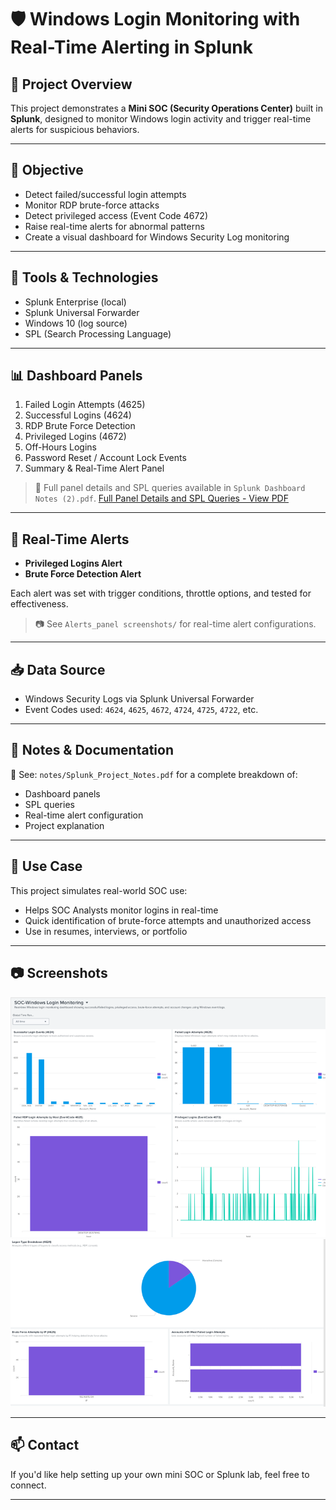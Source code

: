 
# 🛡️ Windows Login Monitoring with Real-Time Alerting in Splunk



## 📌 Project Overview

This project demonstrates a **Mini SOC (Security Operations Center)** built in **Splunk**, designed to monitor Windows login activity and trigger real-time alerts for suspicious behaviors.

---

## 🎯 Objective

- Detect failed/successful login attempts
- Monitor RDP brute-force attacks
- Detect privileged access (Event Code 4672)
- Raise real-time alerts for abnormal patterns
- Create a visual dashboard for Windows Security Log monitoring

---

## 🧰 Tools & Technologies

- Splunk Enterprise (local)
- Splunk Universal Forwarder
- Windows 10 (log source)
- SPL (Search Processing Language)

---

## 📊 Dashboard Panels

1. Failed Login Attempts (4625)
2. Successful Logins (4624)
3. RDP Brute Force Detection
4. Privileged Logins (4672)
5. Off-Hours Logins
6. Password Reset / Account Lock Events
7. Summary & Real-Time Alert Panel

> 🔗 Full panel details and SPL queries available in `Splunk Dashboard Notes (2).pdf`.
> [Full Panel Details and SPL Queries - View PDF](https://github.com/BushraArif90/splunk-windows-login-monitoring/blob/main/Splunk%20Dashboard%20Notes%20(2).pdf)


---

## 🚨 Real-Time Alerts

- **Privileged Logins Alert**
- **Brute Force Detection Alert**

Each alert was set with trigger conditions, throttle options, and tested for effectiveness.

> 📷 See `Alerts_panel screenshots/` for real-time alert configurations.

---

## 📥 Data Source

- Windows Security Logs via Splunk Universal Forwarder
- Event Codes used: `4624`, `4625`, `4672`, `4724`, `4725`, `4722`, etc.

---

## 📁 Notes & Documentation

📄 See: `notes/Splunk_Project_Notes.pdf` for a complete breakdown of:
- Dashboard panels
- SPL queries
- Real-time alert configuration
- Project explanation

---

## 📌 Use Case

This project simulates real-world SOC use:
- Helps SOC Analysts monitor logins in real-time
- Quick identification of brute-force attempts and unauthorized access
- Use in resumes, interviews, or portfolio

---

## 📷 Screenshots

<img src="Screenshot_1.png" width="600"/>

<img src="Screenshot_2.png" width="600"/>

---

## 📫 Contact

If you'd like help setting up your own mini SOC or Splunk lab, feel free to connect.

---

